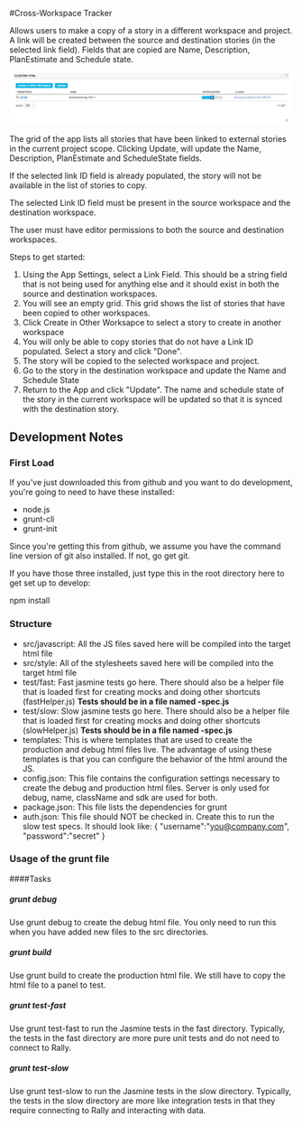 #Cross-Workspace Tracker

Allows users to make a copy of a story in a different workspace and project.
A link will be created between the source and destination stories (in the selected link field).
Fields that are copied are Name, Description, PlanEstimate and Schedule state.

![ScreenShot](images/cross-workspace-tracker.png)



The grid of the app lists all stories that have been linked to external stories in the current project scope.
Clicking Update, will update the Name, Description, PlanEstimate and ScheduleState fields.

If the selected link ID field is already populated, the story will not be available in the list of stories to copy.

The selected Link ID field must be present in the source workspace and the destination workspace.  

The user must have editor permissions to both the source and destination workspaces.  

Steps to get started:
1. Using the App Settings, select a Link Field.  This should be a string field that is not being used for anything else and it should exist in both the source and destination workspaces.
2. You will see an empty grid.  This grid shows the list of stories that have been copied to other workspaces.  
3. Click Create in Other Worksapce to select a story to create in another workspace 
4. You will only be able to copy stories that do not have a Link ID populated.  Select a story and click "Done".
5. The story will be copied to the selected workspace and project.  
6. Go to the story in the destination workspace and update the Name and Schedule State
7. Return to the App and click "Update".  The name and schedule state of the story in the current workspace will be updated so that it is synced with the destination story.  




## Development Notes

### First Load

If you've just downloaded this from github and you want to do development, 
you're going to need to have these installed:

 * node.js
 * grunt-cli
 * grunt-init
 
Since you're getting this from github, we assume you have the command line
version of git also installed.  If not, go get git.

If you have those three installed, just type this in the root directory here
to get set up to develop:

  npm install

### Structure

  * src/javascript:  All the JS files saved here will be compiled into the 
  target html file
  * src/style: All of the stylesheets saved here will be compiled into the 
  target html file
  * test/fast: Fast jasmine tests go here.  There should also be a helper 
  file that is loaded first for creating mocks and doing other shortcuts
  (fastHelper.js) **Tests should be in a file named <something>-spec.js**
  * test/slow: Slow jasmine tests go here.  There should also be a helper
  file that is loaded first for creating mocks and doing other shortcuts 
  (slowHelper.js) **Tests should be in a file named <something>-spec.js**
  * templates: This is where templates that are used to create the production
  and debug html files live.  The advantage of using these templates is that
  you can configure the behavior of the html around the JS.
  * config.json: This file contains the configuration settings necessary to
  create the debug and production html files.  Server is only used for debug,
  name, className and sdk are used for both.
  * package.json: This file lists the dependencies for grunt
  * auth.json: This file should NOT be checked in.  Create this to run the
  slow test specs.  It should look like:
    {
        "username":"you@company.com",
        "password":"secret"
    }
  
### Usage of the grunt file
####Tasks
    
##### grunt debug

Use grunt debug to create the debug html file.  You only need to run this when you have added new files to
the src directories.

##### grunt build

Use grunt build to create the production html file.  We still have to copy the html file to a panel to test.

##### grunt test-fast

Use grunt test-fast to run the Jasmine tests in the fast directory.  Typically, the tests in the fast 
directory are more pure unit tests and do not need to connect to Rally.

##### grunt test-slow

Use grunt test-slow to run the Jasmine tests in the slow directory.  Typically, the tests in the slow
directory are more like integration tests in that they require connecting to Rally and interacting with
data.
